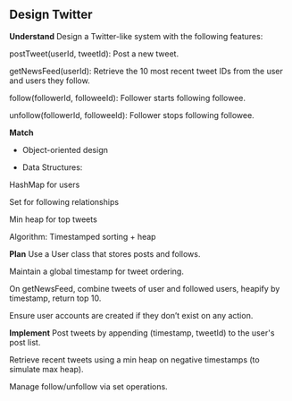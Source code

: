 ## Design Twitter
**Understand**
Design a Twitter-like system with the following features:

postTweet(userId, tweetId): Post a new tweet.

getNewsFeed(userId): Retrieve the 10 most recent tweet IDs from the user and users they follow.

follow(followerId, followeeId): Follower starts following followee.

unfollow(followerId, followeeId): Follower stops following followee.

**Match**
- Object-oriented design

- Data Structures:

HashMap for users

Set for following relationships

Min heap for top tweets

Algorithm: Timestamped sorting + heap

**Plan**
Use a User class that stores posts and follows.

Maintain a global timestamp for tweet ordering.

On getNewsFeed, combine tweets of user and followed users, heapify by timestamp, return top 10.

Ensure user accounts are created if they don’t exist on any action.

**Implement**
Post tweets by appending (timestamp, tweetId) to the user's post list.

Retrieve recent tweets using a min heap on negative timestamps (to simulate max heap).

Manage follow/unfollow via set operations.
